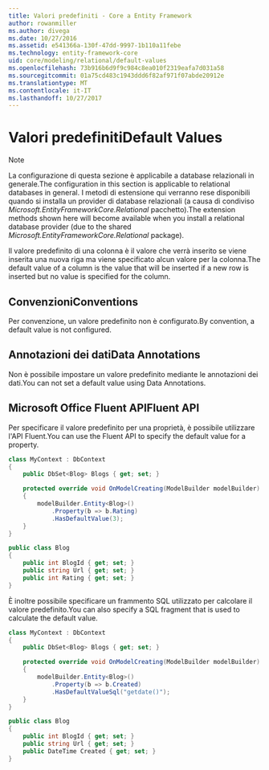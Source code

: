 ```yaml
---
title: Valori predefiniti - Core a Entity Framework
author: rowanmiller
ms.author: divega
ms.date: 10/27/2016
ms.assetid: e541366a-130f-47dd-9997-1b110a11febe
ms.technology: entity-framework-core
uid: core/modeling/relational/default-values
ms.openlocfilehash: 73b916b6d9f9c984c8ea010f2319eafa7d031a58
ms.sourcegitcommit: 01a75cd483c1943ddd6f82af971f07abde20912e
ms.translationtype: MT
ms.contentlocale: it-IT
ms.lasthandoff: 10/27/2017
---
```

# <a name="default-values"></a><span data-ttu-id="99ab7-102">Valori predefiniti</span><span class="sxs-lookup"><span data-stu-id="99ab7-102">Default Values</span></span>

> [!NOTE]  
> <span data-ttu-id="99ab7-103">La configurazione di questa sezione è applicabile a database relazionali in generale.</span><span class="sxs-lookup"><span data-stu-id="99ab7-103">The configuration in this section is applicable to relational databases in general.</span></span> <span data-ttu-id="99ab7-104">I metodi di estensione qui verranno rese disponibili quando si installa un provider di database relazionali (a causa di condiviso *Microsoft.EntityFrameworkCore.Relational* pacchetto).</span><span class="sxs-lookup"><span data-stu-id="99ab7-104">The extension methods shown here will become available when you install a relational database provider (due to the shared *Microsoft.EntityFrameworkCore.Relational* package).</span></span>

<span data-ttu-id="99ab7-105">Il valore predefinito di una colonna è il valore che verrà inserito se viene inserita una nuova riga ma viene specificato alcun valore per la colonna.</span><span class="sxs-lookup"><span data-stu-id="99ab7-105">The default value of a column is the value that will be inserted if a new row is inserted but no value is specified for the column.</span></span>

## <a name="conventions"></a><span data-ttu-id="99ab7-106">Convenzioni</span><span class="sxs-lookup"><span data-stu-id="99ab7-106">Conventions</span></span>

<span data-ttu-id="99ab7-107">Per convenzione, un valore predefinito non è configurato.</span><span class="sxs-lookup"><span data-stu-id="99ab7-107">By convention, a default value is not configured.</span></span>

## <a name="data-annotations"></a><span data-ttu-id="99ab7-108">Annotazioni dei dati</span><span class="sxs-lookup"><span data-stu-id="99ab7-108">Data Annotations</span></span>

<span data-ttu-id="99ab7-109">Non è possibile impostare un valore predefinito mediante le annotazioni dei dati.</span><span class="sxs-lookup"><span data-stu-id="99ab7-109">You can not set a default value using Data Annotations.</span></span>

## <a name="fluent-api"></a><span data-ttu-id="99ab7-110">Microsoft Office Fluent API</span><span class="sxs-lookup"><span data-stu-id="99ab7-110">Fluent API</span></span>

<span data-ttu-id="99ab7-111">Per specificare il valore predefinito per una proprietà, è possibile utilizzare l'API Fluent.</span><span class="sxs-lookup"><span data-stu-id="99ab7-111">You can use the Fluent API to specify the default value for a property.</span></span>

<!-- [!code-csharp[Main](samples/core/relational/Modeling/FluentAPI/Samples/Relational/DefaultValue.cs?highlight=9)] -->
``` csharp
class MyContext : DbContext
{
    public DbSet<Blog> Blogs { get; set; }

    protected override void OnModelCreating(ModelBuilder modelBuilder)
    {
        modelBuilder.Entity<Blog>()
            .Property(b => b.Rating)
            .HasDefaultValue(3);
    }
}

public class Blog
{
    public int BlogId { get; set; }
    public string Url { get; set; }
    public int Rating { get; set; }
}
```

<span data-ttu-id="99ab7-112">È inoltre possibile specificare un frammento SQL utilizzato per calcolare il valore predefinito.</span><span class="sxs-lookup"><span data-stu-id="99ab7-112">You can also specify a SQL fragment that is used to calculate the default value.</span></span>

<!-- [!code-csharp[Main](samples/core/relational/Modeling/FluentAPI/Samples/Relational/DefaultValueSql.cs?highlight=9)] -->
``` csharp
class MyContext : DbContext
{
    public DbSet<Blog> Blogs { get; set; }

    protected override void OnModelCreating(ModelBuilder modelBuilder)
    {
        modelBuilder.Entity<Blog>()
            .Property(b => b.Created)
            .HasDefaultValueSql("getdate()");
    }
}

public class Blog
{
    public int BlogId { get; set; }
    public string Url { get; set; }
    public DateTime Created { get; set; }
}
```
